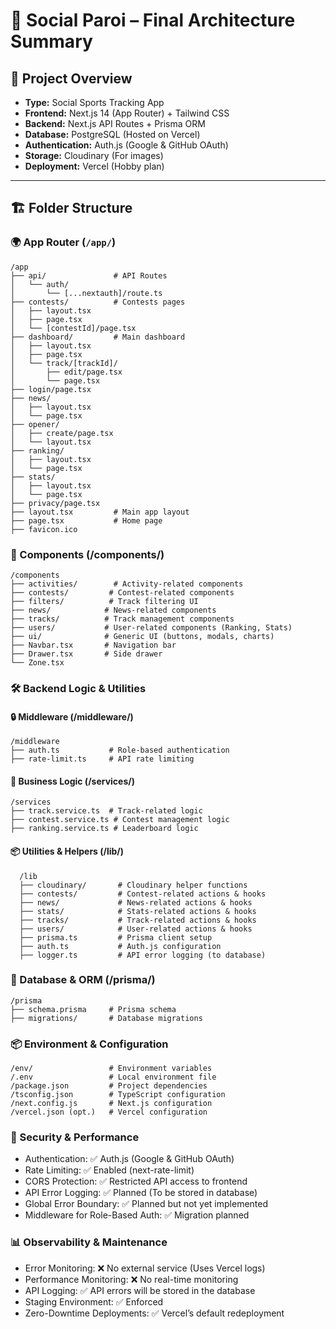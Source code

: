# 📁 Social Paroi – Final Architecture Summary  

## 📌 Project Overview  
- **Type:** Social Sports Tracking App  
- **Frontend:** Next.js 14 (App Router) + Tailwind CSS  
- **Backend:** Next.js API Routes + Prisma ORM  
- **Database:** PostgreSQL (Hosted on Vercel)  
- **Authentication:** Auth.js (Google & GitHub OAuth)  
- **Storage:** Cloudinary (For images)  
- **Deployment:** Vercel (Hobby plan)  

---

## 🏗️ Folder Structure  

### 🌍 **App Router (`/app/`)**  
```plaintext
/app  
├── api/               # API Routes  
│   └── auth/  
│       └── [...nextauth]/route.ts  
├── contests/          # Contests pages  
│   ├── layout.tsx  
│   ├── page.tsx  
│   └── [contestId]/page.tsx  
├── dashboard/         # Main dashboard  
│   ├── layout.tsx  
│   ├── page.tsx  
│   └── track/[trackId]/  
│       ├── edit/page.tsx  
│       └── page.tsx  
├── login/page.tsx  
├── news/  
│   ├── layout.tsx  
│   └── page.tsx  
├── opener/  
│   ├── create/page.tsx  
│   └── layout.tsx  
├── ranking/  
│   ├── layout.tsx  
│   └── page.tsx  
├── stats/  
│   ├── layout.tsx  
│   └── page.tsx  
├── privacy/page.tsx  
├── layout.tsx         # Main app layout  
├── page.tsx           # Home page  
├── favicon.ico  
```

### 🧩 Components (/components/)
```plaintext
/components  
├── activities/        # Activity-related components  
├── contests/         # Contest-related components  
├── filters/          # Track filtering UI  
├── news/            # News-related components  
├── tracks/          # Track management components  
├── users/           # User-related components (Ranking, Stats)  
├── ui/              # Generic UI (buttons, modals, charts)  
├── Navbar.tsx       # Navigation bar  
├── Drawer.tsx       # Side drawer  
└── Zone.tsx  
```
### 🛠️ Backend Logic & Utilities
#### 🔒 Middleware (/middleware/)
```plaintext
/middleware  
├── auth.ts           # Role-based authentication  
├── rate-limit.ts     # API rate limiting  
```
#### 📂 Business Logic (/services/)
```plaintext
/services  
├── track.service.ts  # Track-related logic  
├── contest.service.ts # Contest management logic  
├── ranking.service.ts # Leaderboard logic  
```
#### 📦 Utilities & Helpers (/lib/)

````
  /lib  
  ├── cloudinary/       # Cloudinary helper functions  
  ├── contests/         # Contest-related actions & hooks  
  ├── news/             # News-related actions & hooks  
  ├── stats/            # Stats-related actions & hooks  
  ├── tracks/           # Track-related actions & hooks  
  ├── users/            # User-related actions & hooks  
  ├── prisma.ts         # Prisma client setup  
  ├── auth.ts           # Auth.js configuration  
  ├── logger.ts         # API error logging (to database)  
````

### 💾 Database & ORM (/prisma/)
```plaintext
/prisma  
├── schema.prisma     # Prisma schema  
├── migrations/       # Database migrations  
```

### 📦 Environment & Configuration
```plaintext
/env/                 # Environment variables  
/.env                 # Local environment file  
/package.json         # Project dependencies  
/tsconfig.json        # TypeScript configuration  
/next.config.js       # Next.js configuration  
/vercel.json (opt.)   # Vercel configuration  
```

### 🔐 Security & Performance
* Authentication: ✅ Auth.js (Google & GitHub OAuth)
* Rate Limiting: ✅ Enabled (next-rate-limit)
* CORS Protection: ✅ Restricted API access to frontend
* API Error Logging: ✅ Planned (To be stored in database)
* Global Error Boundary: ✅ Planned but not yet implemented
* Middleware for Role-Based Auth: ✅ Migration planned

### 📊 Observability & Maintenance
* Error Monitoring: ❌ No external service (Uses Vercel logs)
* Performance Monitoring: ❌ No real-time monitoring
* API Logging: ✅ API errors will be stored in the database
* Staging Environment: ✅ Enforced
* Zero-Downtime Deployments: ✅ Vercel’s default redeployment